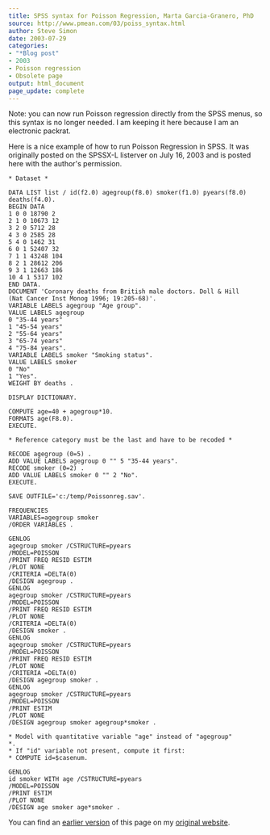 ```yaml
---
title: SPSS syntax for Poisson Regression, Marta Garcia-Granero, PhD
source: http://www.pmean.com/03/poiss_syntax.html
author: Steve Simon
date: 2003-07-29
categories:
- "*Blog post"
- 2003
- Poisson regression 
- Obsolete page
output: html_document
page_update: complete
---
```


Note: you can now run Poisson regression directly from the SPSS menus, so this syntax is no longer needed. I am keeping it here because I am an electronic packrat.

Here is a nice example of how to run Poisson Regression in SPSS. It was originally posted on the SPSSX-L listerver on July 16, 2003 and is posted here with the author's permission.

```
* Dataset *

DATA LIST list / id(f2.0) agegroup(f8.0) smoker(f1.0) pyears(f8.0)
deaths(f4.0).
BEGIN DATA
1 0 0 18790 2
2 1 0 10673 12
3 2 0 5712 28
4 3 0 2585 28
5 4 0 1462 31
6 0 1 52407 32
7 1 1 43248 104
8 2 1 28612 206
9 3 1 12663 186
10 4 1 5317 102
END DATA.
DOCUMENT 'Coronary deaths from British male doctors. Doll & Hill
(Nat Cancer Inst Monog 1996; 19:205-68)'.
VARIABLE LABELS agegroup "Age group".
VALUE LABELS agegroup
0 "35-44 years"
1 "45-54 years"
2 "55-64 years"
3 "65-74 years"
4 "75-84 years".
VARIABLE LABELS smoker "Smoking status".
VALUE LABELS smoker
0 "No"
1 "Yes".
WEIGHT BY deaths .

DISPLAY DICTIONARY.

COMPUTE age=40 + agegroup*10.
FORMATS age(F8.0).
EXECUTE.

* Reference category must be the last and have to be recoded *

RECODE agegroup (0=5) .
ADD VALUE LABELS agegroup 0 "" 5 "35-44 years".
RECODE smoker (0=2) .
ADD VALUE LABELS smoker 0 "" 2 "No".
EXECUTE.

SAVE OUTFILE='c:/temp/Poissonreg.sav'.

FREQUENCIES
VARIABLES=agegroup smoker
/ORDER VARIABLES .

GENLOG
agegroup smoker /CSTRUCTURE=pyears
/MODEL=POISSON
/PRINT FREQ RESID ESTIM
/PLOT NONE
/CRITERIA =DELTA(0)
/DESIGN agegroup .
GENLOG
agegroup smoker /CSTRUCTURE=pyears
/MODEL=POISSON
/PRINT FREQ RESID ESTIM
/PLOT NONE
/CRITERIA =DELTA(0)
/DESIGN smoker .
GENLOG
agegroup smoker /CSTRUCTURE=pyears
/MODEL=POISSON
/PRINT FREQ RESID ESTIM
/PLOT NONE
/CRITERIA =DELTA(0)
/DESIGN agegroup smoker .
GENLOG
agegroup smoker /CSTRUCTURE=pyears
/MODEL=POISSON
/PRINT ESTIM
/PLOT NONE
/DESIGN agegroup smoker agegroup*smoker .

* Model with quantitative variable "age" instead of "agegroup"
*.
* If "id" variable not present, compute it first:
* COMPUTE id=$casenum.

GENLOG
id smoker WITH age /CSTRUCTURE=pyears
/MODEL=POISSON
/PRINT ESTIM
/PLOT NONE
/DESIGN age smoker age*smoker .
```

You can find an [earlier version][sim1] of this page on my [original website][sim2].

[sim1]: http://www.pmean.com/03/poiss_syntax.html
[sim2]: http://www.pmean.com/original_site.html
